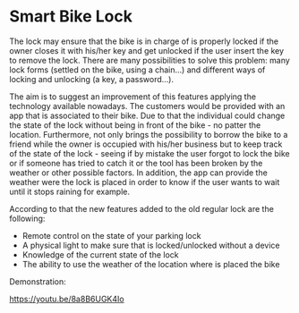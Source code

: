 # Smart Bike Lock

The lock may ensure that the bike is in charge of is properly locked if the owner closes it with his/her key and get unlocked if the user insert the key to remove the lock. There are many possibilities to solve this problem: many lock forms (settled on the bike, using a chain...) and different ways of locking and unlocking (a key, a password...).

The aim is to suggest an improvement of this features applying the technology available nowadays. The customers would be provided with an app that is associated to their bike. Due to that the individual could change the state of the lock without being in front of the bike - no patter the location. Furthermore, not only brings the possibility to borrow the bike to a friend while the owner is occupied with his/her business but to keep track of the state of the lock - seeing if by mistake the user forgot to lock the bike or if someone has tried to catch it or the tool has been broken by the weather or other possible factors. In addition, the app can provide the weather were the lock is placed in order to know if the user wants to wait until it stops raining for example.

According to that the new features added to the old regular lock are the following:
  * Remote control on the state of your parking lock
  * A physical light to make sure that is locked/unlocked without a device
  * Knowledge of the current state of the lock
  * The ability to use the weather of the location where is placed the bike


Demonstration:

   https://youtu.be/8a8B6UGK4Io
